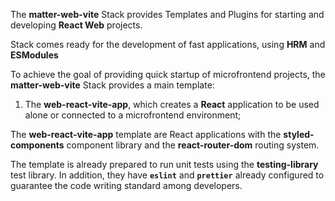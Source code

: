 The **matter-web-vite** Stack provides Templates and Plugins for starting and developing **React Web** projects.

Stack comes ready for the development of fast applications, using **HRM** and **ESModules**

To achieve the goal of providing quick startup of microfrontend projects, the **matter-web-vite** Stack provides a main template:

1. The **web-react-vite-app**, which creates a **React** application to be used alone or connected to a microfrontend environment;

The **web-react-vite-app** template are React applications with the **styled-components** component library and the **react-router-dom** routing system.

The template is already prepared to run unit tests using the **testing-library** test library. In addition, they have **`eslint`** and **`prettier`** already configured to guarantee the code writing standard among developers.